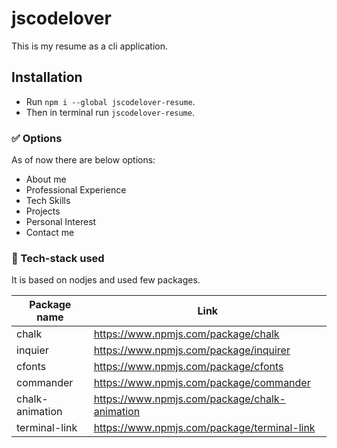 # jscodelover

This is my resume as a cli application.

## Installation

- Run `npm i --global jscodelover-resume`.
- Then in terminal run `jscodelover-resume`.

### :white_check_mark: Options

As of now there are below options:

- About me
- Professional Experience
- Tech Skills
- Projects
- Personal Interest
- Contact me

### :gem: Tech-stack used

It is based on nodjes and used few packages.

| Package name    | Link                                          |
| --------------- | --------------------------------------------- |
| chalk           | https://www.npmjs.com/package/chalk           |
| inquier         | https://www.npmjs.com/package/inquirer        |
| cfonts          | https://www.npmjs.com/package/cfonts          |
| commander       | https://www.npmjs.com/package/commander       |
| chalk-animation | https://www.npmjs.com/package/chalk-animation |
| terminal-link   | https://www.npmjs.com/package/terminal-link   |
